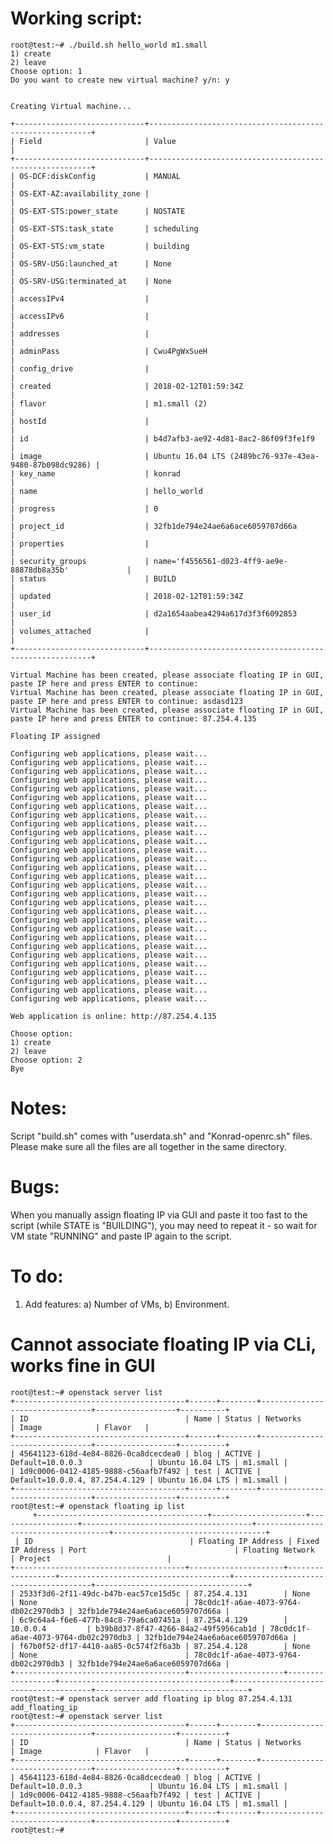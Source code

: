 # Working script:

    root@test:~# ./build.sh hello_world m1.small
    1) create
    2) leave
    Choose option: 1
    Do you want to create new virtual machine? y/n: y


    Creating Virtual machine...

    +-----------------------------+---------------------------------------------------------+
    | Field                       | Value                                                   |
    +-----------------------------+---------------------------------------------------------+
    | OS-DCF:diskConfig           | MANUAL                                                  |
    | OS-EXT-AZ:availability_zone |                                                         |
    | OS-EXT-STS:power_state      | NOSTATE                                                 |
    | OS-EXT-STS:task_state       | scheduling                                              |
    | OS-EXT-STS:vm_state         | building                                                |
    | OS-SRV-USG:launched_at      | None                                                    |
    | OS-SRV-USG:terminated_at    | None                                                    |
    | accessIPv4                  |                                                         |
    | accessIPv6                  |                                                         |
    | addresses                   |                                                         |
    | adminPass                   | Cwu4PgWxSueH                                            |
    | config_drive                |                                                         |
    | created                     | 2018-02-12T01:59:34Z                                    |
    | flavor                      | m1.small (2)                                            |
    | hostId                      |                                                         |
    | id                          | b4d7afb3-ae92-4d81-8ac2-86f09f3fe1f9                    |
    | image                       | Ubuntu 16.04 LTS (2489bc76-937e-43ea-9480-87b098dc9286) |
    | key_name                    | konrad                                                  |
    | name                        | hello_world                                             |
    | progress                    | 0                                                       |
    | project_id                  | 32fb1de794e24ae6a6ace6059707d66a                        |
    | properties                  |                                                         |
    | security_groups             | name='f4556561-d023-4ff9-ae9e-88878db8a35b'             |
    | status                      | BUILD                                                   |
    | updated                     | 2018-02-12T01:59:34Z                                    |
    | user_id                     | d2a1654aabea4294a617d3f3f6092853                        |
    | volumes_attached            |                                                         |
    +-----------------------------+---------------------------------------------------------+

    Virtual Machine has been created, please associate floating IP in GUI, paste IP here and press ENTER to continue:
    Virtual Machine has been created, please associate floating IP in GUI, paste IP here and press ENTER to continue: asdasd123
    Virtual Machine has been created, please associate floating IP in GUI, paste IP here and press ENTER to continue: 87.254.4.135

    Floating IP assigned

    Configuring web applications, please wait...
    Configuring web applications, please wait...
    Configuring web applications, please wait...
    Configuring web applications, please wait...
    Configuring web applications, please wait...
    Configuring web applications, please wait...
    Configuring web applications, please wait...
    Configuring web applications, please wait...
    Configuring web applications, please wait...
    Configuring web applications, please wait...
    Configuring web applications, please wait...
    Configuring web applications, please wait...
    Configuring web applications, please wait...
    Configuring web applications, please wait...
    Configuring web applications, please wait...
    Configuring web applications, please wait...
    Configuring web applications, please wait...
    Configuring web applications, please wait...
    Configuring web applications, please wait...
    Configuring web applications, please wait...
    Configuring web applications, please wait...
    Configuring web applications, please wait...
    Configuring web applications, please wait...
    Configuring web applications, please wait...
    Configuring web applications, please wait...
    Configuring web applications, please wait...
    Configuring web applications, please wait...
    Configuring web applications, please wait...
    Configuring web applications, please wait...

    Web application is online: http://87.254.4.135

    Choose option:
    1) create
    2) leave
    Choose option: 2
    Bye

# Notes:
Script "build.sh" comes with "userdata.sh" and "Konrad-openrc.sh" files. Please make sure all the files are all together in the same directory.

# Bugs:
When you manually assign floating IP via GUI and paste it too fast to the script (while STATE is "BUILDING"), you may need to repeat it - so wait for VM state "RUNNING" and paste IP again to the script.

# To do: 
1) Add features:
 a) Number of VMs,
 b) Environment.

# Cannot associate floating IP via CLi, works fine in GUI

    root@test:~# openstack server list
    +--------------------------------------+------+--------+--------------------------------+------------------+----------+
    | ID                                   | Name | Status | Networks                       | Image            | Flavor   |
    +--------------------------------------+------+--------+--------------------------------+------------------+----------+
    | 45641123-618d-4e84-8826-0ca8dcecdea0 | blog | ACTIVE | Default=10.0.0.3               | Ubuntu 16.04 LTS | m1.small |
    | 1d9c0006-0412-4185-9888-c56aafb7f492 | test | ACTIVE | Default=10.0.0.4, 87.254.4.129 | Ubuntu 16.04 LTS | m1.small |
    +--------------------------------------+------+--------+--------------------------------+------------------+----------+
    root@test:~# openstack floating ip list
         +--------------------------------------+---------------------+------------------+--------------------------------------+-------------------------------------+----------------------------------+
     | ID                                   | Floating IP Address | Fixed IP Address | Port                                 | Floating Network                     | Project                          |
    +--------------------------------------+---------------------+------------------+--------------------------------------+--------------------------------------+----------------------------------+
    | 2533f3d6-2f11-49dc-b47b-eac57ce15d5c | 87.254.4.131        | None             | None                                 | 78c0dc1f-a6ae-4073-9764-db02c2970db3 | 32fb1de794e24ae6a6ace6059707d66a |
    | 6c9c64a4-f6e6-477b-84c8-79a6ca07451a | 87.254.4.129        | 10.0.0.4         | b39b8d37-8f47-4266-84a2-49f5956cab1d | 78c0dc1f-a6ae-4073-9764-db02c2970db3 | 32fb1de794e24ae6a6ace6059707d66a |
    | f67b0f52-df17-4410-aa85-0c574f2f6a3b | 87.254.4.128        | None             | None                                 | 78c0dc1f-a6ae-4073-9764-db02c2970db3 | 32fb1de794e24ae6a6ace6059707d66a |
    +--------------------------------------+---------------------+------------------+--------------------------------------+--------------------------------------+----------------------------------+
    root@test:~# openstack server add floating ip blog 87.254.4.131
    add_floating_ip
    root@test:~# openstack server list
    +--------------------------------------+------+--------+--------------------------------+------------------+----------+
    | ID                                   | Name | Status | Networks                       | Image            | Flavor   |
    +--------------------------------------+------+--------+--------------------------------+------------------+----------+
    | 45641123-618d-4e84-8826-0ca8dcecdea0 | blog | ACTIVE | Default=10.0.0.3               | Ubuntu 16.04 LTS | m1.small |
    | 1d9c0006-0412-4185-9888-c56aafb7f492 | test | ACTIVE | Default=10.0.0.4, 87.254.4.129 | Ubuntu 16.04 LTS | m1.small |
    +--------------------------------------+------+--------+--------------------------------+------------------+----------+
    root@test:~#
